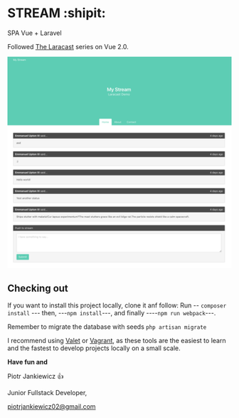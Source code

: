 # STREAM :shipit:

SPA Vue + Laravel




Followed  [The Laracast](https://laracasts.com/series/learn-vue-2-step-by-step/)
 series on Vue 2.0. 
      
      
![Screenshot](screen1.png)


## Checking out
If you want to install this project locally, clone it anf follow:  Run -- `composer install` --- then,
---`npm install`---, and finally ----`npm run webpack`---.

Remember to migrate the database with seeds `php artisan migrate`

I recommend using [Valet](https://laravel.com/docs/5.6/valet) or [Vagrant](https://laravel.com/docs/5.6/homestead), as these tools are the easiest to learn and the
 fastest to develop projects locally on a small scale.
 
**Have fun and**


Piotr Jankiewicz :+1:


Junior Fullstack Developer,


piotrjankiewicz02@gmail.com